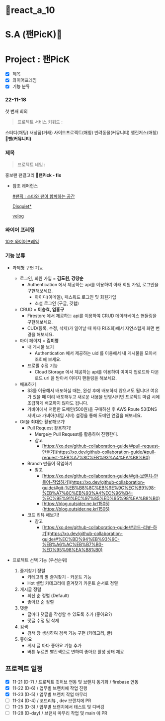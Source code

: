 # 🎈react_a_10 
# S.A (팬PicK)📝

# Project : 팬PicK

- [x]  제목
- [x]  와이어프레임
- [x]  기능 분류

### 22-11-18
첫 번째 회의

> 프로젝트 서비스 키워드 : 

스터디(채팅)
새상품(거래)
사이드프로젝트(매칭)
반려동물(커뮤니티)
챌린저스(매칭)
🚩**팬(커뮤니티)**
> 

### 제목

> 프로젝트 네임 :

홍보팬
팬결고리
🚩**팬Pick - fix**
> 

- 참조 레퍼런스
    
    [#팬픽 : 스타와 팬이 함께하는 공간](https://shopfanpick.com/)
    
    [Disquiet*](https://disquiet.io/)
    
    [velog](https://velog.io/)
    

### 와이어 프레임

[10조 와이어프레임](https://xd.adobe.com/view/400da440-ac14-4f56-9d0c-c401c6708c34-155e/)

### 기능 분류

- 과제형 구현 기능
    - 로그인, 회원 가입 = **김도원, 강창순**
        - Authentication 에서 제공하는 api를 이용하여 아래 회원 가입, 로그인을 구현해보세요.
            - 아이디(이메일), 패스워드 로그인 및 회원가입
            - 소셜 로그인 (구글, 깃헙)
    - CRUD = **이승효, 임홍구**
        - Firestore 에서 제공하는 api를 이용하여 CRUD 데이터베이스 핸들링을 구현해보세요.
        - CUD(등록, 수정, 삭제)가 일어날 때 마다 R(조회)해서 자연스럽게 화면 변경을 해보세요.
    - 마이 페이지 = **김미영**
        - 내 게시물 보기
            - Authentication 에서 제공하는 uid 를 이용해서 내 게시물을 모아서 조회해 보세요.
        - 프로필 수정 기능
            - Cloud Storage 에서 제공하는 api를 이용하여 이미지 업로드와 다운로드 url 을 받아서 이미지 핸들링을 해보세요.
    - 배포하기
        - S3를 이용해서 배포하실 때는, 완성 후에 배포하지 않으셔도 됩니다! 여유가 있을 때 미리 배포해두고 새로운 내용을 반영시키면 프로젝트 마감 시에 조급하게 배포하지 않아도 됩니다.
        - 가비아에서 저렴한 도메인(500원)을 구매하신 후 AWS Route 53(DNS 서버)과 가비아(네임 서버) 설정을 통해 도메인 연결을 해보세요.
    - Git을 최대한 활용해보기!
        - Pull Request 활용하기!
            - Merge는 Pull Request를 활용하여 진행한다.
            - 참고
                - [https://xo.dev/github-collaboration-guide/#pull-request-만들기](https://xo.dev/github-collaboration-guide/#pull-request-%EB%A7%8C%EB%93%A4%EA%B8%B0)
        - Branch 만들어 작업하기
            - 참고
                - [https://xo.dev/github-collaboration-guide/#git-브랜치-만들어-작업하기](https://xo.dev/github-collaboration-guide/#git-%EB%B8%8C%EB%9E%9C%EC%B9%98-%EB%A7%8C%EB%93%A4%EC%96%B4-%EC%9E%91%EC%97%85%ED%95%98%EA%B8%B0)
                - [https://blog.outsider.ne.kr/1505](https://blog.outsider.ne.kr/1505)
        - 코드 리뷰 해보기!
            - 참고
                - [https://xo.dev/github-collaboration-guide/#코드-리뷰-하기](https://xo.dev/github-collaboration-guide/#%EC%BD%94%EB%93%9C-%EB%A6%AC%EB%B7%B0-%ED%95%98%EA%B8%B0)

- 프로젝트 선택 기능 (우선순위)
    
    
    1. 즐겨찾기 정렬
        - 카테고리 별 즐겨찾기 - 카운트 기능
        - Hot 셀럽 카테고리에 즐겨찾기 카운트 순서로 정렬
    2. 게시글 정렬
        - 최신 순 정렬 (Default)
        - 좋아요 순 정렬
    3. 댓글
        - 글마다 댓글을 작성할 수 있도록 추가 (좋아요?)
        - 댓글 수정 및 삭제
    4. 검색
        - 검색 창 생성하여 검색 기능 구현 (카테고리, 글)
    5. 좋아요
        - 게시 글 마다 좋아요 기능 추가
        - 버튼 누르면 빨간색으로 변하여 좋아요 활성 상태 제공
    

## 프로젝트 일정

- [x]  11-21 (D-7) / 프로젝트 깃허브 연동 및 브랜치 동기화 / firebase 연동
- [x]  11-22 (D-6) / 업무별 브랜치에 작업 진행
- [x]  11-23 (D-5) / 업무별 브랜치 작업 마무리
- [ ]  11-24 (D-4) / 코드리뷰 , dev 브랜치에 PR
- [ ]  11-25 (D-3) / 업무별 브랜치에서 테스트 및 디버깅
- [ ]  11-28 (D-day) / 브랜치 마무리 작업 및 main 에 PR
